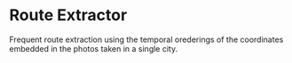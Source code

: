 # Route Extractor

Frequent route extraction using the temporal orederings of the coordinates embedded in the photos taken in a single city.

